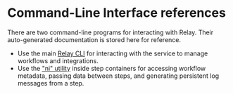 # Command-Line Interface references

There are two command-line programs for interacting with Relay. Their auto-generated documentation is stored here for reference.

* Use the main [Relay CLI](cli/relay.md) for interacting with the service to manage workflows and integrations.
* Use the ["ni" utility](cli/ni.md) inside step containers for accessing workflow metadata, passing data between steps, and generating persistent log messages from a step.